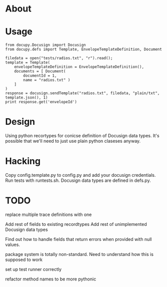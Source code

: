 # About

# Usage

    from docupy.Docusign import Docusign
    from docupy.defs import Template, EnvelopeTemplateDefinition, Document

    filedata = open("tests/radios.txt", "r").read();
    template = Template(
        envelopeTemplateDefinition = EnvelopeTemplateDefinition(),
        documents = [ Document( 
            documentId = 1, 
            name = "radios.txt" )
        ]
    )
    response = docusign.sendTemplate("radios.txt", filedata, "plain/txt", template.json(), 1)
    print response.get('envelopeId')

# Design

Using python recortypes for conicse definition of Docusign data types. 
It's possible that we'll need to just use plain python claseses anyway.

# Hacking

Copy config.template.py to config.py and add your docusign credentials.
Run tests with runtests.sh. Docusign data types are defined in defs.py.

# TODO

replace multiple trace definitions with one

Add rest of fields to existing recordtypes
Add rest of unimplemented Docusign data types

Find out how to handle fields that return errors when provided
with null values.

package system is totally non-standard. Need to understand how this is supposed to work

set up test runner correctly

refactor method names to be more pythonic
